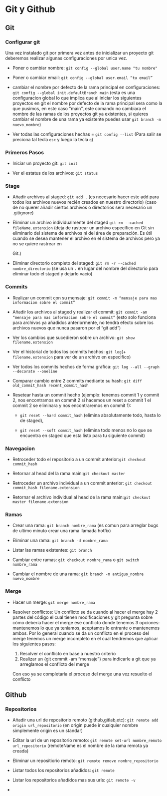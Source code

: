 # Git y Github

## Git

### Configurar git

Una vez instalado git por primera vez antes de inicializar un proyecto git deberemos realizar algunas configuraciones por unica vez.

- Poner o cambiar nombre: `git config --global user.name "tu nombre"`

- Poner o cambiar email: `git config --global user.email “tu email”`

- cambiar el nombre por defecto de la rama principal en configuraciones: `git config --global init.defaultBranch main` (esta es una configuracion global lo que implica que al iniciar los siguientes proyectos en git el nombre por defecto de la rama principal sera como la que pusimos, en este caso "main", este comando no cambiara el nombre de las ramas de los proyectos git ya existentes, si quieres cambiar el nombre de una rama ya existente puedes usar `git branch -m nuevo_nombre`)

- Ver todas las configuraciones hechas = `git config --list` (Para salir se preciona tal tecla `esc` y luego la tecla `q`)

### Primeros Pasos

- Iniciar un proyecto git: `git init`

- Ver el estatus de los archivos: `git status`

### Stage

- Añadir archivos al staged: `git add .` (es necesario hacer este add para todos los archivos nuevos recién creados en nuestro directorio) (caso de no querer añadir ciertos archivos o directorios sera necesario un .gitignore)

- Eliminar un archivo individualmente del staged `git rm --cached fileName.extension` (deja de rastrear un archivo específico en Git sin eliminarlo del sistema de archivos ni del área de preparación. Es útil cuando se desea mantener el archivo en el sistema de archivos pero ya no se quiere rastrear en
  
  Git.)

- Eliminar directorio completo del staged: `git rm -r --cached nombre_directorio` (se usa un `.` en lugar del nombre del directorio para eliminar todo el staged y dejarlo vacio)

### Commits

- Realizar un commit con su mensaje: `git commit -m “mensaje para mas informacion sobre el commit”`

- Añadir los archivos al staged y realizar el commit: `git commit -am “mensaje para mas informacion sobre el commit”` (esto solo funciona para archivos ya añadidos anteriormente, no tendrá efecto sobre los archivos nuevos que nunca pasaron por el “git add”)

- Ver los cambios que sucedieron sobre un archivo: `git show filename.extension`

- Ver el historial de todos los commits hechos: `git log`(+ `filename.extension` para ver de un archivo en especifico)

- Ver todos los commits hechos de forma grafica: `git log --all --graph --decorate --oneline`

- Comparar cambio entre 2 commits mediante su hash: `git diff old_commit_hash recent_commit_hash`

- Resetear hasta un commit hecho (ejemplo: tenemos commit 1 y commit 2, nos encontramos en commit 2 si hacemos un reset a commit 1 el commit 2 se eliminara y nos encontraremos en commit 1):
  
  - `git reset --hard commit_hash` (elimina absolutamente todo, hasta lo de staged),
  
  - `git reset --soft commit_hash` (elimina todo menos no lo que se encuentra en staged que esta listo para tu siguiente commit)

### Navegacion

- Retroceder todo el repositorio a un commit anterior:`git checkout commit_hash`

- Retornar al head del la rama main:`git checkout master`

- Retroceder un archivo individual a un commit anterior: `git checkout commit_hash filename.extension`

- Retornar el archivo individual al head de la rama main:`git checkout master filename.extension`

### Ramas

- Crear una rama: `git branch nombre_rama` (es comun para arreglar bugs de ultimo minuto crear una rama llamada hotfix)

- Eliminar una rama: `git branch -d nombre_rama`

- Listar las ramas existentes: `git branch`

- Cambiar entre ramas: `git checkout nombre_rama` o `git switch nombre_rama`

- Cambiar el nombre de una rama: `git branch -m antiguo_nombre nuevo_nombre`

### Merge

- Hacer un merge: `git merge nombre_rama`

- Resolver conflictos: Un conflicto se da cuando al hacer el merge hay 2 partes del código el cual tienen modificaciones y git pregunta sobre cómo debería hacer el merge ese conflicto donde tenemos 3 opciones: mantenemos lo que ya teníamos, aceptamos lo entrante o mantenemos ambos. Por lo general cuando se da un conflicto en el proceso del merge tenemos un merge incompleto en el cual tendremos que aplicar los siguientes pasos:
  
  1. Resolver el conflicto en base a nuestro criterio
  2. Realizar un {git commit -am “mensaje”} para indicarle a git que ya arreglamos el conflicto del merge
  
  Con eso ya se completaría el proceso del merge una vez resuelto el conflicto

## Github

### Repositorios

- Añadir una url de repositorio remoto (github,gitlab,etc): `git remote add origin url_repositorio` (en origin puede ir cualquier nombre simplemente origin es un standar)

- Editar la url de un repositorio remoto: `git remote set-url nombre_remoto url_repositorio` (remoteName es el nombre de la rama remota ya creada)

- Eliminar un repositiorio remoto: `git remote remove nombre_repositorio`

- Listar todos los repositorios añadidos: `git remote`

- Listar los repositorios añadidos mas sus urls: `git remote -v`

- 


